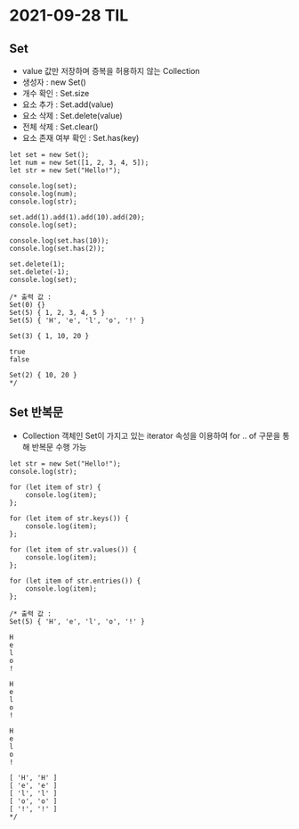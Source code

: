 # 2021-09-28 TIL

## Set
* value 값만 저장하며 증복을 허용하지 않는 Collection
* 생성자 : new Set()
* 개수 확인 : Set.size
* 요소 추가 : Set.add(value)
* 요소 삭제 : Set.delete(value)
* 전체 삭제 : Set.clear()
* 요소 존재 여부 확인 : Set.has(key)

~~~
let set = new Set();
let num = new Set([1, 2, 3, 4, 5]);
let str = new Set("Hello!");

console.log(set);
console.log(num);
console.log(str);

set.add(1).add(1).add(10).add(20);
console.log(set);

console.log(set.has(10));
console.log(set.has(2));

set.delete(1);
set.delete(-1);
console.log(set);

/* 출력 값 :
Set(0) {}
Set(5) { 1, 2, 3, 4, 5 }
Set(5) { 'H', 'e', 'l', 'o', '!' }

Set(3) { 1, 10, 20 }

true
false

Set(2) { 10, 20 }
*/
~~~

## Set 반복문
* Collection 객체인 Set이 가지고 있는 iterator 속성을 이용하여 for .. of 구문을 통해 반복문 수행 가능
~~~
let str = new Set("Hello!");
console.log(str);

for (let item of str) {
    console.log(item);
};

for (let item of str.keys()) {
    console.log(item);
};

for (let item of str.values()) {
    console.log(item);
};

for (let item of str.entries()) {
    console.log(item);
};

/* 출력 값 :
Set(5) { 'H', 'e', 'l', 'o', '!' }

H
e
l
o
!

H
e
l
o
!

H
e
l
o
!

[ 'H', 'H' ]
[ 'e', 'e' ]
[ 'l', 'l' ]
[ 'o', 'o' ]
[ '!', '!' ]
*/
~~~
